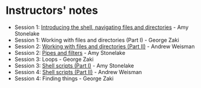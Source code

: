 # Instructors' notes

* Session 1: [Introducing the shell, navigating files and directories](https://github.com/AmyStonelake/SW-Carpentry-Unix-Shell/wiki/Software-Carpentry-The-Unix-Shell-Supplement#1-introducing-the-shell) - Amy Stonelake
* Session 1: Working with files and directories (Part I) - George Zaki
* Session 2: [Working with files and directories (Part II)](https://github.com/CBIIT/p2p-datasci/blob/master/workshop_materials/2021-09-21-introduction_to_linux/instructors_notes/working_with_files_and_directories_part_2-andrew.pdf) - Andrew Weisman
* Session 2: [Pipes and filters](https://github.com/AmyStonelake/SW-Carpentry-Unix-Shell/wiki/Software-Carpentry-The-Unix-Shell-Supplement#4-pipes-and-filters) - Amy Stonelake
* Session 3: Loops - George Zaki
* Session 3: [Shell scripts (Part I)](https://github.com/AmyStonelake/Shell_scripts_notes/wiki/Software-Carpentry,-The-Unix-Shell,-Shell-Scripts) - Amy Stonelake
* Session 4: [Shell scripts (Part II)](https://github.com/CBIIT/p2p-datasci/blob/master/workshop_materials/2021-09-21-introduction_to_linux/instructors_notes/shell_scripts_part_2-andrew.pdf) - Andrew Weisman
* Session 4: Finding things - George Zaki
